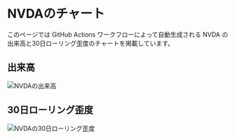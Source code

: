 
# NVDAのチャート

このページでは GitHub Actions ワークフローによって自動生成される NVDA の出来高と30日ローリング歪度のチャートを掲載しています。

## 出来高

![NVDAの出来高](nvda_volume.png)

## 30日ローリング歪度

![NVDAの30日ローリング歪度](nvda_skew.png)
